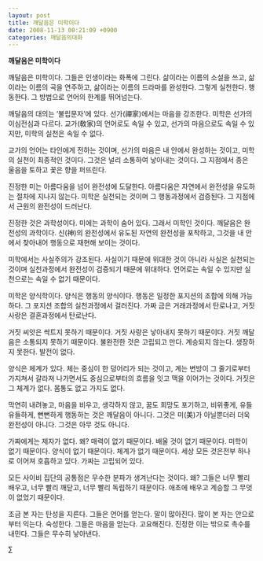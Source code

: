 ```yaml
---
layout: post
title: 깨달음은 미학이다
date: 2008-11-13 00:21:09 +0900
categories: 깨달음의대화
---
```

**깨달음은 미학이다**

깨달음은 미학이다. 그들은 인생이라는 화폭에 그린다. 삶이라는 이름의 소설을 쓰고, 삶이라는 이름의 곡을 연주하고, 삶이라는 이름의 드라마를 완성한다. 그렇게 실천한다. 행동한다. 그 방법으로 언어의 한계를 뛰어넘는다. 

깨달음의 대의는 ‘불립문자’에 있다. 선가(禪家)에서는 마음을 강조한다. 미학은 선가의 이심전심과 다르다. 교가(敎家)의 언어로도 속일 수 있고, 선가의 마음으로도 속일 수 있지만, 미학의 실천은 속일 수 없다. 

교가의 언어는 타인에게 전하는 것이며, 선가의 마음은 내 안에서 완성하는 것이고, 미학의 실천이 최종적인 것이다. 그것은 널리 소통하여 낳아내는 것이다. 그 지점에서 종은 울음을 토하고 꽃은 향을 퍼뜨린다.

진정한 미는 아름다움을 넘어 완전성에 도달한다. 아름다움은 자연에서 완전성을 유도하는 절차에 지나지 않는다. 미학은 실천되는 것이며 그 행동과정에서 검증된다. 그 지점에서 근원의 완전성이 드러난다. 

진정한 것은 과학성이다. 미에는 과학이 숨어 있다. 그래서 미학인 것이다. 깨달음은 완전성의 과학이다. 신(神)의 완전성에서 유도된 자연의 완전성을 포착하고, 그것을 내 안에서 찾아내어 행동으로 재현해 보이는 것이다. 

미학에서는 사실주의가 강조된다. 사실이기 때문에 위대한 것이 아니라 사실은 실천되는 것이며 실천과정에서 완전성이 검증되기 때문에 위대하다. 언어로는 속일 수 있지만 실천으로는 속일 수 없기 때문이다. 

미학은 양식학이다. 양식은 행동의 양식이다. 행동은 일정한 포지션의 조합에 의해 가능하다. 그 포지션 조합의 실천과정에서 걸러진다. 가짜 금은 거래과정에서 탄로나고, 거짓 사랑은 결혼과정에서 탄로난다.

거짓 씨앗은 싹트지 못하기 때문이다. 거짓 사랑은 낳아내지 못하기 때문이다. 거짓 깨달음은 소통되지 못하기 때문이다. 불완전한 것은 고립되고 만다. 계승되지 않는다. 생장하지 못한다. 발전이 없다.

양식은 체계가 있다. 체는 중심이 한 덩어리가 되는 것이고, 계는 변방이 그 줄기로부터 가지쳐서 갈라져 나가면서도 중심으로부터의 흐름을 잇고 맥을 이어가는 것이다. 거짓은 그 체계가 없다. 몸통도 없고 가지도 없다.

막연히 내려놓고, 마음을 비우고, 생각하지 않고, 꿈도 희망도 포기하고, 비위좋게, 유들유들하게, 뻔뻔하게 행동하는 것은 깨달음이 아니다. 그것은 미(美)가 아닐뿐더러 더욱 완전성이 아니다. 그것은 아무 것도 아니다.

가짜에게는 제자가 없다. 왜? 매력이 없기 때문이다. 배울 것이 없기 때문이다. 미학이 없기 때문이다. 양식이 없기 때문이다. 체계가 없기 때문이다. 세상 모든 것은전부 하나로 이어져 호흡하고 있다. 가짜는 고립되어 있다. 

모든 사이비 집단의 공통점은 무수한 분파가 생겨난다는 것이다. 왜? 그들은 너무 빨리 배우고, 너무 빨리 깨닫고, 너무 빨리 독립하기 때문이다. 애초에 배우고 계승할 그 무엇이 없었기 때문이다. 

조금 본 자는 탄성을 지른다. 그들은 언어를 얻는다. 말이 많아진다. 많이 본 자는 안으로부터 익는다. 숙성한다. 그들은 마음을 얻는다. 고요해진다. 진정한 이는 밖으로 촉수를 내민다. 그들은 무수히 낳아낸다. 





∑